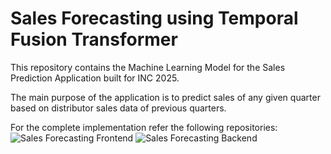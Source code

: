 # Sales Forecasting using Temporal Fusion Transformer
This repository contains the Machine Learning Model for the Sales Prediction Application built for INC 2025. 

The main purpose of the application is to predict sales of any given quarter based on distributor sales data of previous quarters.

For the complete implementation refer the following repositories:
![Sales Forecasting Frontend](https://github.com/harshapeshave641/Demand-Forecasting-Frontend)
![Sales Forecasting Backend](https://github.com/harshapeshave641/Demand-Forecasting-Backend)
